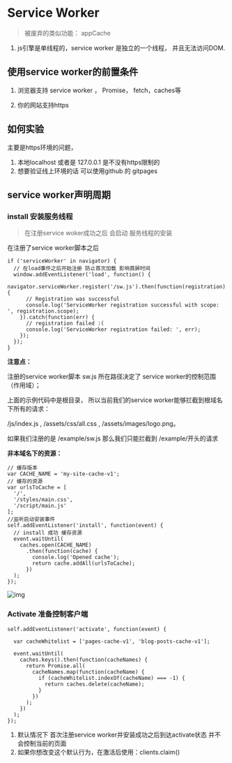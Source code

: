 # Service Worker

> 被废弃的类似功能： appCache

1. js引擎是单线程的，service worker 是独立的一个线程， 并且无法访问DOM.

## 使用service worker的前置条件

1. 浏览器支持 service worker ， Promise， fetch，caches等

2. 你的网站支持https

## 如何实验

主要是https环境的问题，

1. 本地localhost 或者是 127.0.0.1 是不没有https限制的
2. 想要验证线上环境的话 可以使用github 的 gitpages

## service worker声明周期

### install 安装服务线程



> 在注册service woker成功之后 会启动 服务线程的安装

在注册了service worker脚本之后

```
if ('serviceWorker' in navigator) {
  // 在load事件之后开始注册 防止首次加载 影响首屏时间
  window.addEventListener('load', function() {
    navigator.serviceWorker.register('/sw.js').then(function(registration) {
      // Registration was successful
      console.log('ServiceWorker registration successful with scope: ', registration.scope);
    }).catch(function(err) {
      // registration failed :(
      console.log('ServiceWorker registration failed: ', err);
    });
  });
}
```

**注意点：**

注册的service worker脚本 sw.js 所在路径决定了 service worker的控制范围（作用域）；

上面的示例代码中是根目录， 所以当前我们的service worker能够拦截到根域名下所有的请求：

/js/index.js , /assets/css/all.css , /assets/images/logo.png。

如果我们注册的是 /example/sw.js 那么我们只能拦截到 /example/开头的请求

**非本域名下的资源：**

```
// 缓存版本
var CACHE_NAME = 'my-site-cache-v1';
// 缓存的资源
var urlsToCache = [
  '/',
  '/styles/main.css',
  '/script/main.js'
];
//监听启动安装事件
self.addEventListener('install', function(event) {
  // install 成功 缓存资源
  event.waitUntil(
    caches.open(CACHE_NAME)
      .then(function(cache) {
        console.log('Opened cache');
        return cache.addAll(urlsToCache);
      })
  );
});
```

![img](./screenshot/install.gif)



### Activate 准备控制客户端
```
self.addEventListener('activate', function(event) {

  var cacheWhitelist = ['pages-cache-v1', 'blog-posts-cache-v1'];

  event.waitUntil(
    caches.keys().then(function(cacheNames) {
      return Promise.all(
        cacheNames.map(function(cacheName) {
          if (cacheWhitelist.indexOf(cacheName) === -1) {
            return caches.delete(cacheName);
          }
        })
      );
    })
  );
});
```
1. 默认情况下 首次注册service worker并安装成功之后到达activate状态 并不会控制当前的页面
2. 如果你想改变这个默认行为，在激活后使用：clients.claim() 







